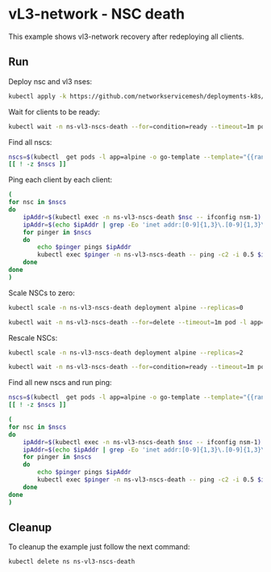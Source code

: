 # vL3-network - NSC death

This example shows vl3-network recovery after redeploying all clients.


## Run

Deploy nsc and vl3 nses:
```bash
kubectl apply -k https://github.com/networkservicemesh/deployments-k8s/examples/heal/vl3-nscs-death?ref=1651f3b3ac5b4968d3a53cd74e553106e2bd3cc3
```

Wait for clients to be ready:
```bash
kubectl wait -n ns-vl3-nscs-death --for=condition=ready --timeout=1m pod -l app=alpine
```

Find all nscs:
```bash
nscs=$(kubectl  get pods -l app=alpine -o go-template --template="{{range .items}}{{.metadata.name}} {{end}}" -n ns-vl3-nscs-death)
[[ ! -z $nscs ]]
```

Ping each client by each client:
```bash
(
for nsc in $nscs
do
    ipAddr=$(kubectl exec -n ns-vl3-nscs-death $nsc -- ifconfig nsm-1) || exit
    ipAddr=$(echo $ipAddr | grep -Eo 'inet addr:[0-9]{1,3}\.[0-9]{1,3}\.[0-9]{1,3}\.[0-9]{1,3}'| cut -c 11-)
    for pinger in $nscs
    do
        echo $pinger pings $ipAddr
        kubectl exec $pinger -n ns-vl3-nscs-death -- ping -c2 -i 0.5 $ipAddr || exit
    done
done
)
```

Scale NSCs to zero:
```bash
kubectl scale -n ns-vl3-nscs-death deployment alpine --replicas=0
```
```bash
kubectl wait -n ns-vl3-nscs-death --for=delete --timeout=1m pod -l app=alpine
```

Rescale NSCs:
```bash
kubectl scale -n ns-vl3-nscs-death deployment alpine --replicas=2
```
```bash
kubectl wait -n ns-vl3-nscs-death --for=condition=ready --timeout=1m pod -l app=alpine
```

Find all new nscs and run ping:
```bash
nscs=$(kubectl  get pods -l app=alpine -o go-template --template="{{range .items}}{{.metadata.name}} {{end}}" -n ns-vl3-nscs-death)
[[ ! -z $nscs ]]
```
```bash
(
for nsc in $nscs
do
    ipAddr=$(kubectl exec -n ns-vl3-nscs-death $nsc -- ifconfig nsm-1) || exit
    ipAddr=$(echo $ipAddr | grep -Eo 'inet addr:[0-9]{1,3}\.[0-9]{1,3}\.[0-9]{1,3}\.[0-9]{1,3}'| cut -c 11-)
    for pinger in $nscs
    do
        echo $pinger pings $ipAddr
        kubectl exec $pinger -n ns-vl3-nscs-death -- ping -c2 -i 0.5 $ipAddr || exit
    done
done
)
```

## Cleanup

To cleanup the example just follow the next command:
```bash
kubectl delete ns ns-vl3-nscs-death
```
